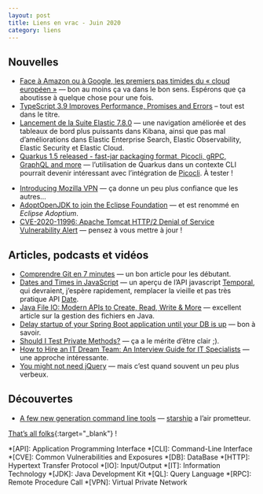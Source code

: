 ```yaml
---
layout: post
title: Liens en vrac - Juin 2020
category: liens
---
```


## Nouvelles

- [Face à Amazon ou à Google, les premiers pas timides du « cloud européen »](https://www.lemonde.fr/economie/article/2020/06/04/face-a-amazon-ou-a-google-les-premiers-pas-timides-du-cloud-europeen_6041797_3234.html)
  — bon au moins ça va dans le bon sens. Espérons que ça aboutisse à quelque chose pour une fois.
- [TypeScript 3.9 Improves Performance, Promises and Errors](https://www.infoq.com/news/2020/05/typescript-3-9-release/)
  – tout est dans le titre.
- [Lancement de la Suite Elastic 7.8.0](https://www.elastic.co/fr/blog/whats-new-in-elastic-stack-7-8-0-release)
  — une navigation améliorée et des tableaux de bord plus puissants dans Kibana, ainsi que pas mal d’améliorations dans
  Elastic Enterprise Search, Elastic Observability, Elastic Security et Elastic Cloud.
- [Quarkus 1.5 released - fast-jar packaging format, Picocli, gRPC, GraphQL and more](https://quarkus.io/blog/quarkus-1-5-final-released/)
  — l’utilisation de Quarkus dans un contexte CLI pourrait devenir intéressant avec l’intégration de
  [Picocli](https://picocli.info/). À tester !

* [Introducing Mozilla VPN](https://blog.mozilla.org/futurereleases/2020/06/18/introducing-firefox-private-network-vpns-official-product-the-mozilla-vpn/)
  — ça donne un peu plus confiance que les autres…
* [AdoptOpenJDK to join the Eclipse Foundation](https://blog.adoptopenjdk.net/2020/06/adoptopenjdk-to-join-the-eclipse-foundation/)
  — et est renommé en _Eclipse Adoptium_.
* [CVE-2020-11996: Apache Tomcat HTTP/2 Denial of Service Vulnerability Alert](https://nvd.nist.gov/vuln/detail/CVE-2020-11996)
  — pensez à vous mettre à jour !

## Articles, podcasts et vidéos

- [Comprendre Git en 7 minutes](https://www.jesuisundev.com/comprendre-git-en-7-minutes/)
  — un bon article pour les débutant.
- [Dates and Times in JavaScript](https://blogs.igalia.com/compilers/2020/06/23/dates-and-times-in-javascript/)
  — un aperçu de l’API javascript [Temporal](https://tc39.es/proposal-temporal/docs/cookbook.html), qui devraient,
  j’espère rapidement, remplacer la vieille et pas très pratique
  API [Date](https://www.w3schools.com/jsref/jsref_obj_date.asp).
- [Java File IO: Modern APIs to Create, Read, Write & More](https://www.marcobehler.com/guides/java-files)
  — excellent article sur la gestion des fichiers en Java.
- [Delay startup of your Spring Boot application until your DB is up](https://deinum.biz/2020-06-30-Wait-for-database-startup/)
  — bon à savoir.
- [Should I Test Private Methods?](http://shoulditestprivatemethods.com/)
  — ça a le mérite d’être clair ;).
- [How to Hire an IT Dream Team: An Interview Guide for IT Specialists](https://dzone.com/articles/how-to-conduct-an-interview-and-evaluate-developer)
  — une approche intéressante.
- [You might not need jQuery](http://youmightnotneedjquery.com/)
  — mais c’est quand souvent un peu plus verbeux.

## Découvertes

- [A few new generation command line tools](https://kushaldas.in/posts/a-few-new-generation-command-line-tools.html)
  — [starship](https://starship.rs/) a l’air prometteur.

[That’s all folks](https://www.youtube.com/watch?v=Adrw-zxiTe4 "Orff - Carmina Burana - Temple University Symphony Orchestra"){:target="_blank"} !

<!-- prettier-ignore-start -->
*[API]: Application Programming Interface
*[CLI]: Command-Line Interface
*[CVE]: Common Vulnerabilities and Exposures
*[DB]: DataBase
*[HTTP]: Hypertext Transfer Protocol
*[IO]: Input/Output
*[IT]: Information Technology
*[JDK]: Java Development Kit
*[QL]: Query Language
*[RPC]: Remote Procedure Call
*[VPN]: Virtual Private Network
<!-- prettier-ignore-end -->
